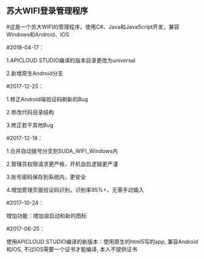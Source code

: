 ## 苏大WIFI登录管理程序
#这是一个苏大WIFI的管理程序，使用C#、Java和JavaScript开发，兼容Windows和Android、IOS

#2018-04-17：

1.APICLOUD STUDIO编译的版本目录更改为universal

2.新增原生Android分支

#2017-12-25：

1.修正Android端验证码刷新的Bug

2.修改代码目录结构

3.修正若干其他Bug

#2017-12-18：

1.合并自动拨号分支到SUDA_WIFI_Windows内

2.管理员权限请求更严格，开机自启逻辑更严谨

3.账号密码保存到系统内，更安全

4.增加管理页面验证码识别，识别率95%+，无需手动输入

#2017-10-24：

增加功能：增加自启动和新的图标

#2017-06-25：

使用APICLOUD STUDIO编译的新版本：使用原生的html5写的app, 兼容Android和IOS, 不过IOS需要一个证书才能编译, 本人不提供证书